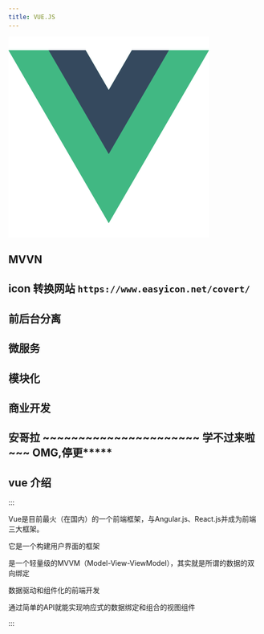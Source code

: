 ```yaml
---
title: VUE.JS 
---
```

![vue](/img/vues.png)
## MVVN 

## icon 转换网站 `https://www.easyicon.net/covert/`

## 前后台分离

## 微服务

## 模块化

## 商业开发

## 安哥拉 ~~~~~~~~~~~~~~~~~~~~~~ 学不过来啦 ~~~ OMG,停更*****

## vue 介绍

:::

Vue是目前最火（在国内）的一个前端框架，与Angular.js、React.js并成为前端三大框架。

它是一个构建用户界面的框架

是一个轻量级的MVVM（Model-View-ViewModel），其实就是所谓的数据的双向绑定

数据驱动和组件化的前端开发

通过简单的API就能实现响应式的数据绑定和组合的视图组件

:::